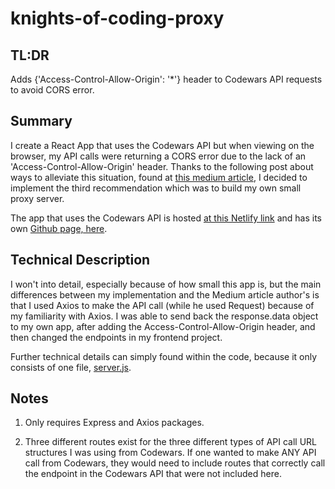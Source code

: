 # knights-of-coding-proxy

## TL:DR
Adds {'Access-Control-Allow-Origin': '*'} header to Codewars API requests to avoid CORS error.

## Summary 
I create a React App that uses the Codewars API but when viewing on the browser, my API calls were returning a CORS error due to the lack of an 'Access-Control-Allow-Origin' header. Thanks to the following post about ways to alleviate this situation, found at [this medium article](https://medium.com/@dtkatz/3-ways-to-fix-the-cors-error-and-how-access-control-allow-origin-works-d97d55946d9), I decided to implement the third recommendation which was to build my own small proxy server.

The app that uses the Codewars API is hosted [at this Netlify link](https://knights-of-coding.netlify.app/) and has its own [Github page, here](https://github.com/drewhsu86/Knights-of-Coding).

## Technical Description
I won't into detail, especially because of how small this app is, but the main differences between my implementation and the Medium article author's is that I used Axios to make the API call (while he used Request) because of my familiarity with Axios. I was able to send back the response.data object to my own app, after adding the Access-Control-Allow-Origin header, and then changed the endpoints in my frontend project.

Further technical details can simply found within the code, because it only consists of one file, [server.js](https://github.com/drewhsu86/knights-of-coding-proxy/blob/master/server.js).

## Notes 

1. Only requires Express and Axios packages. 

2. Three different routes exist for the three different types of API call URL structures I was using from Codewars. If one wanted to make ANY API call from Codewars, they would need to include routes that correctly call the endpoint in the Codewars API that were not included here.

